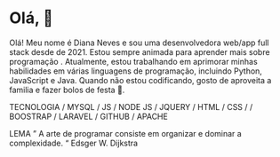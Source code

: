 # Olá,  👋

Olá! Meu nome é Diana Neves e sou uma desenvolvedora web/app full stack desde de 2021. 
Estou sempre animada para aprender mais sobre programação . 
Atualmente, estou trabalhando em aprimorar minhas habilidades em várias linguagens de programação, incluindo Python, JavaScript e Java.
Quando não estou codificando, gosto de aproveita  a familia e  fazer bolos de festa 🍰.



 TECNOLOGIA
/ MYSQL /  JS / NODE JS / JQUERY / HTML / CSS /  / BOOSTRAP / LARAVEL / GITHUB  / APACHE  

LEMA
” A arte de programar consiste em organizar e dominar a complexidade. “
Edsger W. Dijkstra
        
          

